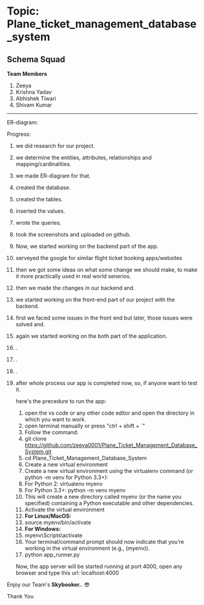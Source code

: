 <h1>Topic: Plane_ticket_management_database_system</h1>

****<h2>Schema Squad</h2>****

**Team Members**

1. Zeeya
2. Krishna Yadav
3. Abhishek Tiwari
4. Shivam Kumar

------------------------------------------------------

ER-diagram:

Progress:
1. we did research for our project.
2. we determine the entities, attributes, relationships and mapping/cardinalities.
3. we made ER-diagram for that.
4. created the database.
5. created the tables.
6. inserted the values.
7. wrote the queries.
8. took the screenshots and uploaded on github.

9. Now, we started working on the backend part of the app.
10. serveyed the google for similar flight ticket booking apps/websites
11. then we got some ideas on what some change we should make, to make it more practically used in real world senerios.
12. then we made the changes in our backend and.
13. we started working on the front-end part of our project with the backend.
14. first we faced some issues in the front end but later, those issues were solved and.
15. again we started working on the both part of the application.
16. .
17. .
18. .
19. after whole process our app is completed now, so, if anyone want to test it.

    here's the precedure to run the app:
    1. open the vs code or any other code editor and open the directory in which you want to work.
    2. open terminal manually or press "ctrl + shift + `"
    3. Follow the command:
    4. git clone https://github.com/zeeya0001/Plane_Ticket_Management_Database_System.git
    5. cd Plane_Ticket_Management_Database_System
    6. Create a new virtual environment
    7. Create a new virtual environment using the virtualenv command (or python -m venv for Python 3.3+):
    8. For Python 2: virtualenv myenv
    9. For Python 3.3+: python -m venv myenv
    10. This will create a new directory called myenv (or the name you specified) containing a Python executable and other dependencies.
    11. Activate the virtual environment
    12. **For Linux/MacOS:**
    13. source myenv/bin/activate
    14. **For Windows:**
    15. myenv\Scripts\activate
    16. Your terminal/command prompt should now indicate that you’re working in the virtual environment (e.g., (myenv)).
    17. python app_runner.py

       Now, the app server will be started running at port 4000,
       open any browser and type this url: localhost:4000


Enjoy our Team's **Skybooker..** 😎

Thank You
    
